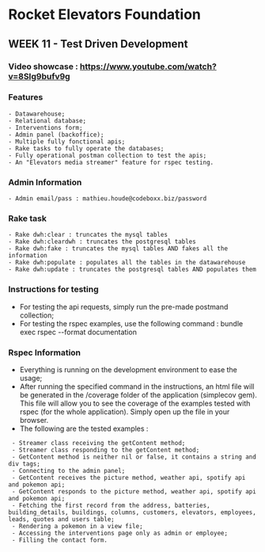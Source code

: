 # Rocket Elevators Foundation

## WEEK 11 - Test Driven Development

### Video showcase : https://www.youtube.com/watch?v=8SIg9bufv9g

### Features
```
- Datawarehouse;
- Relational database;
- Interventions form;
- Admin panel (backoffice);
- Multiple fully fonctional apis;
- Rake tasks to fully operate the databases;
- Fully operational postman collection to test the apis;
- An "Elevators media streamer" feature for rspec testing.
```
### Admin Information
```
- Admin email/pass : mathieu.houde@codeboxx.biz/password
```

### Rake task
```
- Rake dwh:clear : truncates the mysql tables
- Rake dwh:cleardwh : truncates the postgresql tables
- Rake dwh:fake : truncates the mysql tables AND fakes all the information
- Rake dwh:populate : populates all the tables in the datawarehouse
- Rake dwh:update : truncates the postgresql tables AND populates them
```

### Instructions for testing
- For testing the api requests, simply run the pre-made postmand collection;
- For testing the rspec examples, use the following command : bundle exec rspec --format documentation

### Rspec Information
- Everything is running on the development environment to ease the usage;
- After running the specified command in the instructions, an html file will be generated in the /coverage folder of the application (simplecov gem). This file will allow you to see the coverage of the examples tested with rspec (for the whole application). Simply open up the file in your browser.
- The following are the tested examples :
``` - Streamer class initialization;
 - Streamer class receiving the getContent method;
 - Streamer class responding to the getContent method;
 - GetContent method is neither nil or false, it contains a string and div tags;
 - Connecting to the admin panel;
 - GetContent receives the picture method, weather api, spotify api and pokemon api;
 - GetContent responds to the picture method, weather api, spotify api and pokemon api;
 - Fetching the first record from the address, batteries, building_details, buildings, columns, customers, elevators, employees, leads, quotes and users table;
 - Rendering a pokemon in a view file;
 - Accessing the interventions page only as admin or employee;
 - Filling the contact form.
